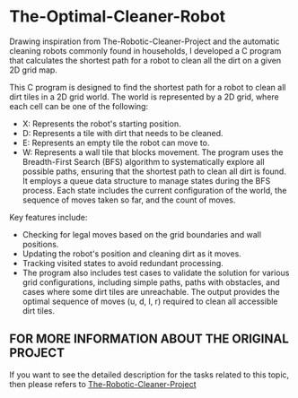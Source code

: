 # The-Optimal-Cleaner-Robot
Drawing inspiration from The-Robotic-Cleaner-Project and the automatic cleaning robots commonly found in households, I developed a C program that calculates the shortest path for a robot to clean all the dirt on a given 2D grid map.

This C program is designed to find the shortest path for a robot to clean all dirt tiles in a 2D grid world. The world is represented by a 2D grid, where each cell can be one of the following:

- X: Represents the robot's starting position.
- D: Represents a tile with dirt that needs to be cleaned.
- E: Represents an empty tile the robot can move to.
- W: Represents a wall tile that blocks movement.
The program uses the Breadth-First Search (BFS) algorithm to systematically explore all possible paths, ensuring that the shortest path to clean all dirt is found. It employs a queue data structure to manage states during the BFS process. Each state includes the current configuration of the world, the sequence of moves taken so far, and the count of moves.

Key features include:

- Checking for legal moves based on the grid boundaries and wall positions.
- Updating the robot's position and cleaning dirt as it moves.
- Tracking visited states to avoid redundant processing.
- The program also includes test cases to validate the solution for various grid configurations, including simple paths, paths with obstacles, and cases where some dirt tiles are unreachable. The output provides the optimal sequence of moves (u, d, l, r) required to clean all accessible dirt tiles.

## FOR MORE INFORMATION ABOUT THE ORIGINAL PROJECT
If you want to see the detailed description for the tasks related to this topic, then please refers to [The-Robotic-Cleaner-Project](https://github.com/minhtrietcancode/The-Robotic-Cleaner-Project)
